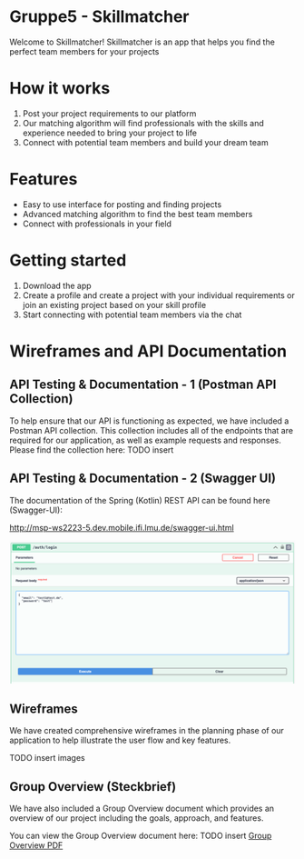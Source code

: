 # Gruppe5 - Skillmatcher

Welcome to Skillmatcher! Skillmatcher is an app that helps you find the perfect team members for your projects

# How it works
1. Post your project requirements to our platform
2. Our matching algorithm will find professionals with the skills and experience needed to bring your project to life
3. Connect with potential team members and build your dream team

# Features
* Easy to use interface for posting and finding projects
* Advanced matching algorithm to find the best team members
* Connect with professionals in your field

# Getting started
1. Download the app
2. Create a profile and create a project with your individual requirements or join an existing project based on your skill profile
3. Start connecting with potential team members via the chat 


# Wireframes and API Documentation

## API Testing & Documentation - 1 (Postman API Collection)
To help ensure that our API is functioning as expected, we have included a Postman API collection. 
This collection includes all of the endpoints that are required for our application, as well as example requests and responses. 
Please find the collection here: TODO insert

## API Testing & Documentation - 2 (Swagger UI)

The documentation of the Spring (Kotlin) REST API can be found here (Swagger-UI):

http://msp-ws2223-5.dev.mobile.ifi.lmu.de/swagger-ui.html

![Swagger Tutorial 1](/docs/swagger-docs/swagger1.png)


## Wireframes
We have created comprehensive wireframes in the planning phase of our application to help illustrate the user flow and key features.

TODO insert images

## Group Overview (Steckbrief)
We have also included a Group Overview document which provides an overview of our project including the goals, approach, and features. 

You can view the Group Overview document here: TODO insert [Group Overview PDF](https://example.com/group-overview.pdf)

